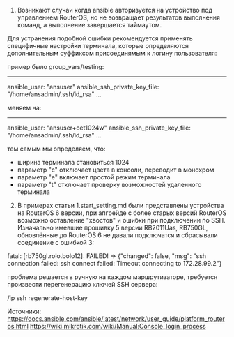 1. Возникают случаи когда ansible авторизуется на устройство под управлением RouterOS, но не возвращает результатов выполнения команд, а выполнение завершается таймаутом.

Для устранения подобной ошибки рекомендуется применять специфичные настройки терминала, которые определяются дополнительным суффиксом присоединямым к логину пользователя:

пример было group_vars/testing:

---
  ansible_user: "ansuser"
  ansible_ssh_private_key_file: "/home/ansadmin/.ssh/id_rsa"
...

меняем на:

---
  ansible_user: "ansuser+cet1024w"
  ansible_ssh_private_key_file: "/home/ansadmin/.ssh/id_rsa"
...

тем самым мы определяем, что:
- ширина терминала становиться 1024
- параметр "c" отключает цвета в консоли, переводит в монохром
- параметр "e" включает простой режим терминала
- параметр "t" отключает проверку возможностей удаленного терминала


2. В примерах статьи 1.start_setting.md были представлены устройства на RouterOS 6 версии, при апгрейде с более старых версий RouterOS возможно оставление "хвостов" и ошибки при подключении по SSH.
Изначально имевшие прошивку 5 версии RB2011Uas, RB750GL, обновлённые до RouterOS 6 не давали подключатся и сбрасывали соединение с ошибкой 3:

fatal: [rb750gl.rolo.bolo12]: FAILED! => {"changed": false, "msg": "ssh connection failed: ssh connect failed: Timeout connecting to 172.28.99.2"}

проблема решается в ручную на каждом маршрутизаторе, требуется произвести перегенерацию ключей SSH сервера:

/ip ssh regenerate-host-key


Источники:
https://docs.ansible.com/ansible/latest/network/user_guide/platform_routeros.html
https://wiki.mikrotik.com/wiki/Manual:Console_login_process